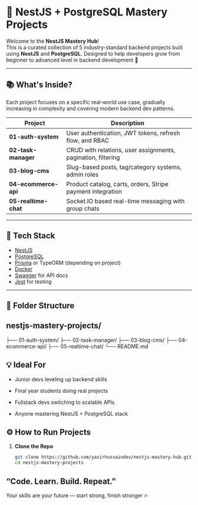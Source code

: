 # 🚀 NestJS + PostgreSQL Mastery Projects

Welcome to the **NestJS Mastery Hub**!  
This is a curated collection of 5 industry-standard backend projects built using **NestJS** and **PostgreSQL**. Designed to help developers grow from beginner to advanced level in backend development 🚀

---

## 📚 What's Inside?

Each project focuses on a specific real-world use case, gradually increasing in complexity and covering modern backend dev patterns.

| Project | Description |
|--------|-------------|
| **01-auth-system** | User authentication, JWT tokens, refresh flow, and RBAC |
| **02-task-manager** | CRUD with relations, user assignments, pagination, filtering |
| **03-blog-cms** | Slug-based posts, tag/category systems, admin roles |
| **04-ecommerce-api** | Product catalog, carts, orders, Stripe payment integration |
| **05-realtime-chat** | Socket.IO based real-time messaging with group chats |

---

## 🔧 Tech Stack

- [NestJS](https://nestjs.com/)
- [PostgreSQL](https://www.postgresql.org/)
- [Prisma](https://www.prisma.io/) or TypeORM (depending on project)
- [Docker](https://www.docker.com/)
- [Swagger](https://swagger.io/) for API docs
- [Jest](https://jestjs.io/) for testing

---

## 📁 Folder Structure

## nestjs-mastery-projects/
├── 01-auth-system/
├── 02-task-manager/
├── 03-blog-cms/
├── 04-ecommerce-api/
├── 05-realtime-chat/
└── README.md

## 💡 Ideal For
- Junior devs leveling up backend skills

- Final year students doing real projects

- Fullstack devs switching to scalable APIs

- Anyone mastering NestJS + PostgreSQL stack



## ⚙️ How to Run Projects

1. **Clone the Repo**
   ```bash
   git clone https://github.com/yasirhussaindev/nestjs-mastery-hub.git
   cd nestjs-mastery-projects

## “Code. Learn. Build. Repeat.”
Your skills are your future — start strong, finish stronger 🔥
